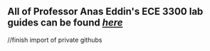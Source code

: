 ## All of Professor Anas Eddin's ECE 3300 lab guides can be found [*here*](https://github.com/aseddin/3300L_lab_guides)
//finish import of private githubs
